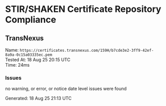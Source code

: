 # STIR/SHAKEN Certificate Repository Compliance

## TransNexus

Name: `https://certificates.transnexus.com/159H/b7cde3e2-3ff9-42ef-8a9a-0c15a03335ec.pem`\
Tested At: 18 Aug 25 20:15 UTC\
Time: 24ms

### Issues

no warning, or error, or notice date level issues were found

Generated: 18 Aug 25 21:13 UTC